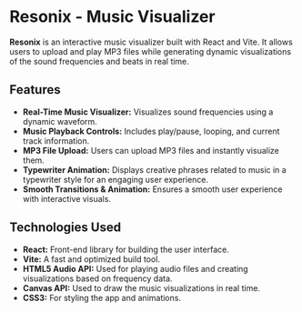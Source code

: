 # Resonix - Music Visualizer

**Resonix** is an interactive music visualizer built with React and Vite. It allows users to upload and play MP3 files while generating dynamic visualizations of the sound frequencies and beats in real time.

## Features

- **Real-Time Music Visualizer:** Visualizes sound frequencies using a dynamic waveform.
- **Music Playback Controls:** Includes play/pause, looping, and current track information.
- **MP3 File Upload:** Users can upload MP3 files and instantly visualize them.
- **Typewriter Animation:** Displays creative phrases related to music in a typewriter style for an engaging user experience.
- **Smooth Transitions & Animation:** Ensures a smooth user experience with interactive visuals.

## Technologies Used

- **React:** Front-end library for building the user interface.
- **Vite:** A fast and optimized build tool.
- **HTML5 Audio API:** Used for playing audio files and creating visualizations based on frequency data.
- **Canvas API:** Used to draw the music visualizations in real time.
- **CSS3:** For styling the app and animations.
